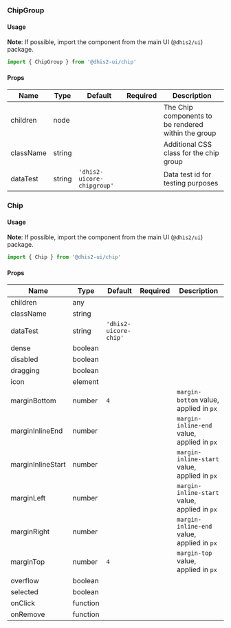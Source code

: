 ### ChipGroup

#### Usage

**Note**: If possible, import the component from the main UI (`@dhis2/ui`) package.

```js
import { ChipGroup } from '@dhis2-ui/chip'
```

#### Props

|Name|Type|Default|Required|Description|
|---|---|---|---|---|
|children|node|||The Chip components to be rendered within the group|
|className|string|||Additional CSS class for the chip group|
|dataTest|string|`'dhis2-uicore-chipgroup'`||Data test id for testing purposes|

### Chip

#### Usage

**Note**: If possible, import the component from the main UI (`@dhis2/ui`) package.


```js
import { Chip } from '@dhis2-ui/chip'
```


#### Props

|Name|Type|Default|Required|Description|
|---|---|---|---|---|
|children|any||||
|className|string||||
|dataTest|string|`'dhis2-uicore-chip'`|||
|dense|boolean||||
|disabled|boolean||||
|dragging|boolean||||
|icon|element||||
|marginBottom|number|`4`||`margin-bottom` value, applied in `px`|
|marginInlineEnd|number|||`margin-inline-end` value, applied in `px`|
|marginInlineStart|number|||`margin-inline-start` value, applied in `px`|
|marginLeft|number|||`margin-inline-start` value, applied in `px`|
|marginRight|number|||`margin-inline-end` value, applied in `px`|
|marginTop|number|`4`||`margin-top` value, applied in `px`|
|overflow|boolean||||
|selected|boolean||||
|onClick|function||||
|onRemove|function||||
